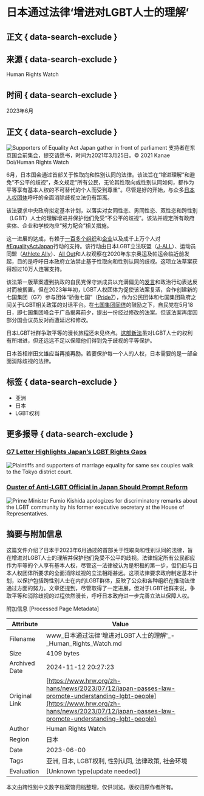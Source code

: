 # 日本通过法律‘增进对LGBT人士的理解’

## 正文 { data-search-exclude }


## 来源 { data-search-exclude }
Human Rights Watch

## 时间 { data-search-exclude }
2023年6月

## 正文 { data-search-exclude }
![Supporters of Equality Act Japan gather in front of parliament](https://www.hrw.org/sites/default/files/styles/embed_xxl/public/media_2023/07/202307asia_japan_lgbt_equalityact_protest.jpg?itok=3AS2zD27)
支持者在东京国会前集会，提交请愿书，时间为2021年3月25日。© 2021 Kanae Doi/Human Rights Watch

6月，日本国会通过首部关于性取向和性别认同的法律。该法旨在“增进理解”和避免“不公平的歧视”，条文规定“所有公民，无论其性取向或性别认同如何，都作为平等享有基本人权的不可替代的个人而受到尊重”。尽管是好的开始，与众多[日本人权团体](https://lgbtetc.jp/english/)呼吁的全面消除歧视立法仍有距离。

该法要求中央政府拟定基本计划，以落实对女同性恋、男同性恋、双性恋和跨性别（LGBT）人士的理解增进并保护他们免受“不公平的歧视”。该法并规定所有政府实体、企业和学校均应“努力配合”相关措施。

这一进展的达成，有赖于[一百多个组织](https://www.hrw.org/news/2021/01/26/letter-prime-minister-yoshihide-suga-regarding-national-lgbt-non-discrimination-act)和[企业](https://www.hrw.org/news/2021/06/01/japan-global-firms-back-lgbt-non-discrimination-act)以及成千上万个人对[#EqualityActJapan](https://www.hrw.org/news/2021/03/25/japan-pass-equality-act-olympics)行动的支持。该行动由日本LGBT立法联盟（[J-ALL](https://lgbtetc.jp/english/)）、运动员同盟（[Athlete Ally](https://www.athleteally.org/)）、[All Out](https://allout.org/en)和人权观察在2020年东京奥运及帕运会临近前发起，目的是呼吁日本政府立法禁止基于性取向和性别认同的歧视。这项立法草案获得超过10万人连署支持。

该法第一版草案遭到执政的自民党保守派成员以充满偏见的[发言](https://www.hrw.org/news/2021/05/22/gold-medal-homophobia-japan)和政治行动表达反对而被搁置。但在2023年年初，LGBT人权团体为促使该法案复活，合作创建新的七国集团（G7）参与团体“骄傲七国”（[Pride7](https://apnews.com/article/japan-lgbtq-pride7-summit-g7-samesex-marriage-c5dfbfc49a2fca72befde941f642613b)），作为公民团体和七国集团政府之间关于LGBT相关政策的对话平台。在[七国集团同侪](https://www.hrw.org/news/2023/03/21/g7-letter-highlights-japans-lgbt-rights-gaps)的鼓励之下，自民党在5月18日，即七国集团峰会于广岛揭幕前夕，提出一份经过修改的法案。但该法案再度因部分国会议员反对而遭延迟和修改。

日本LGBT社群争取平等的漫长旅程还未见终点。[这部新法](https://asia.nikkei.com/Spotlight/Gender/Japan-passes-controversial-LGBT-law-5-things-to-know)虽对LGBT人士的权利有所增进，但还远远不足以保障他们得到免于歧视的平等保护。

日本首相岸田文雄应当再接再励。若要保护每一个人的人权，日本需要的是一部全面消除歧视的法律。

## 标签 { data-search-exclude }
- 亚洲
- 日本
- LGBT权利

## 更多报导 { data-search-exclude }
### [G7 Letter Highlights Japan’s LGBT Rights Gaps](https://www.hrw.org/news/2023/03/21/g7-letter-highlights-japans-lgbt-rights-gaps)
![Plaintiffs and supporters of marriage equality for same sex couples walk to the Tokyo district court.](https://www.hrw.org/sites/default/files/styles/square/public/media_2023/03/202303lgbt_japan_supporters_walk_for_marriage_equality.jpg?h=8f609ee4&itok=Q1bWTLNH)

### [Ouster of Anti-LGBT Official in Japan Should Prompt Reform](https://www.hrw.org/news/2023/02/09/ouster-anti-lgbt-official-japan-should-prompt-reform)
![Prime Minister Fumio Kishida apologizes for discriminatory remarks about the LGBT community by his former executive secretary at the House of Representatives.](https://www.hrw.org/sites/default/files/styles/square/public/media_2023/02/202302lgbt_japan_Fumio_Kishida_apologizes.jpg?h=822c48cc&itok=rYsfEoyq)

## 摘要与附加信息

<!-- tcd_abstract -->
这篇文件介绍了日本于2023年6月通过的首部关于性取向和性别认同的法律，旨在增进对LGBT人士的理解并保护他们免受不公平的歧视。法律规定所有公民都应作为平等的个人享有基本人权，尽管这一法律被认为是积极的第一步，但仍旧与日本人权团体所要求的全面消除歧视的立法相距甚远。这项法律要求政府制定基本计划，以保护包括跨性别人士在内的LGBT群体，反映了公众和各种组织在推动法律通过方面的努力。文章还提到，尽管取得了一定进展，但对于LGBT社群来说，争取平等和消除歧视的过程依然漫长，呼吁日本政府进一步完善立法以保障人权。
<!-- tcd_abstract_end -->

附加信息 [Processed Page Metadata]

| Attribute       | Value                                  |
|-----------------|----------------------------------------|
| Filename        | www_日本通过法律'增进对LGBT人士的理解'_-_Human_Rights_Watch.md                             |
| Size            | 4109 bytes                           |
| Archived Date   | 2024-11-12 20:27:23                             |
| Original Link   | [https://www.hrw.org/zh-hans/news/2023/07/12/japan-passes-law-promote-understanding-lgbt-people](https://www.hrw.org/zh-hans/news/2023/07/12/japan-passes-law-promote-understanding-lgbt-people)                       |
| Author          | Human Rights Watch                               |
| Region          | 日本                               |
| Date            | 2023-06-00                                 |
| Tags            | 亚洲, 日本, LGBT权利, 性别认同, 法律政策, 社会环境                                 |
| Evaluation            | [Unknown type(update needed)]                                 |
<!-- tcd_table_end -->

本文由跨性别中文数字档案馆归档整理，仅供浏览。版权归原作者所有。
